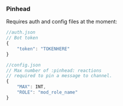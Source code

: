 ### Pinhead

Requires auth and config files at the moment:

```javascript
//auth.json
// Bot token
{
	"token": "TOKENHERE"
}
```

```javascript
//config.json
// Max number of :pinhead: reactions
// required to pin a message to channel.
{
	"MAX": INT,
	"ROLE": "mod_role_name"
}
```
